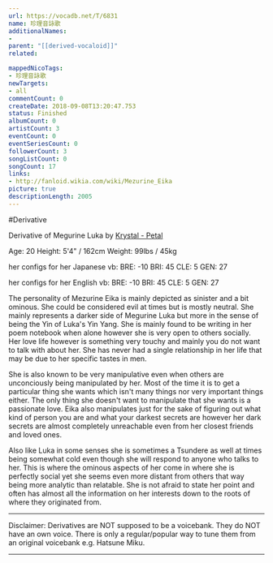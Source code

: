 ```yaml
---
url: https://vocadb.net/T/6831
name: 珍理音詠歌
additionalNames: 
- 
parent: "[[derived-vocaloid]]"
related:

mappedNicoTags:
- 珍理音詠歌
newTargets:
- all
commentCount: 0
createDate: 2018-09-08T13:20:47.753
status: Finished
albumCount: 0
artistCount: 3
eventCount: 0
eventSeriesCount: 0
followerCount: 3
songListCount: 0
songCount: 17
links: 
- http://fanloid.wikia.com/wiki/Mezurine_Eika
picture: true
descriptionLength: 2005
---
```


#Derivative

Derivative of Megurine Luka by [Krystal - Petal](https://vocadb.net/Ar/45001)

Age: 20
Height: 5'4" / 162cm
Weight: 99lbs / 45kg

her configs for her Japanese vb:
BRE: -10 BRI: 45 CLE: 5 GEN: 27

her configs for her English vb:
BRE: -10 BRI: 45 CLE: 5 GEN: 27

The personality of Mezurine Eika is mainly depicted as sinister and a bit ominous. She could be considered evil at times but is mostly neutral. She mainly represents a darker side of Megurine Luka but more in the sense of being the Yin of Luka's Yin Yang. She is mainly found to be writing in her poem notebook when alone however she is very open to others socially. Her love life however is something very touchy and mainly you do not want to talk with about her. She has never had a single relationship in her life that may be due to her specific tastes in men.

She is also known to be very manipulative even when others are unconciously being manipulated by her. Most of the time it is to get a particular thing she wants which isn't many things nor very important things either. The only thing she doesn't want to manipulate that she wants is a passionate love. Eika also manipulates just for the sake of figuring out what kind of person you are and what your darkest secrets are however her dark secrets are almost completely unreachable even from her closest friends and loved ones.

Also like Luka in some senses she is sometimes a Tsundere as well at times being somewhat cold even though she will respond to anyone who talks to her. This is where the ominous aspects of her come in where she is perfectly social yet she seems even more distant from others that way being more analytic than relatable. She is not afraid to state her point and often has almost all the information on her interests down to the roots of where they originated from.
___
Disclaimer:
Derivatives are NOT supposed to be a voicebank. They do NOT have an own voice. There is only a regular/popular way to tune them from an original voicebank e.g. Hatsune Miku.

---

